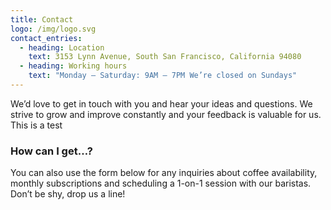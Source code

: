 ```yaml
---
title: Contact
logo: /img/logo.svg
contact_entries:
  - heading: Location
    text: 3153 Lynn Avenue, South San Francisco, California 94080
  - heading: Working hours
    text: "Monday – Saturday: 9AM – 7PM We’re closed on Sundays"
---
```

We’d love to get in touch with you and hear your ideas and
questions. We strive to grow and improve constantly and your feedback
is valuable for us. This is a test

<h3 class="f4 b lh-title mb2">How can I get…?</h3>

You can also use the form below for any inquiries about coffee
availability, monthly subscriptions and scheduling a 1-on-1 session
with our baristas. Don’t be shy, drop us a line!